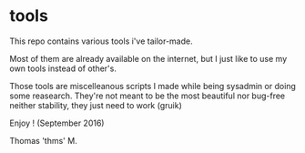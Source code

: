 # tools
This repo contains various tools i've tailor-made.

Most of them are already available on the internet, but I just like to use my own tools instead of other's.

Those tools are miscelleanous scripts I made while being sysadmin or doing some reasearch. 
They're not meant to be the most beautiful nor bug-free neither stability, they just need to work (gruik)

Enjoy ! (September 2016)


Thomas 'thms' M.
